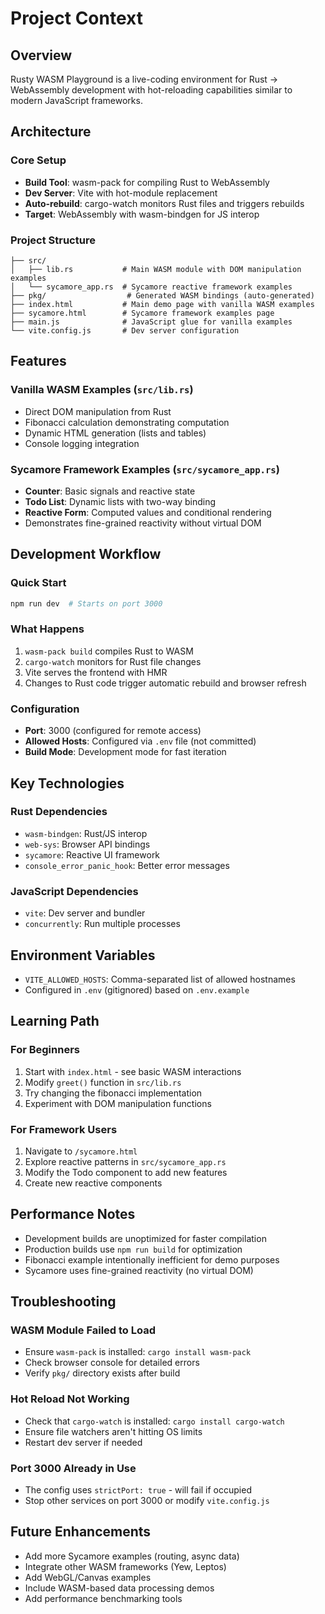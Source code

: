 # Project Context

## Overview
Rusty WASM Playground is a live-coding environment for Rust → WebAssembly development with hot-reloading capabilities similar to modern JavaScript frameworks.

## Architecture

### Core Setup
- **Build Tool**: wasm-pack for compiling Rust to WebAssembly
- **Dev Server**: Vite with hot-module replacement
- **Auto-rebuild**: cargo-watch monitors Rust files and triggers rebuilds
- **Target**: WebAssembly with wasm-bindgen for JS interop

### Project Structure
```
├── src/
│   ├── lib.rs           # Main WASM module with DOM manipulation examples
│   └── sycamore_app.rs  # Sycamore reactive framework examples
├── pkg/                  # Generated WASM bindings (auto-generated)
├── index.html           # Main demo page with vanilla WASM examples
├── sycamore.html        # Sycamore framework examples page
├── main.js              # JavaScript glue for vanilla examples
└── vite.config.js       # Dev server configuration
```

## Features

### Vanilla WASM Examples (`src/lib.rs`)
- Direct DOM manipulation from Rust
- Fibonacci calculation demonstrating computation
- Dynamic HTML generation (lists and tables)
- Console logging integration

### Sycamore Framework Examples (`src/sycamore_app.rs`)
- **Counter**: Basic signals and reactive state
- **Todo List**: Dynamic lists with two-way binding
- **Reactive Form**: Computed values and conditional rendering
- Demonstrates fine-grained reactivity without virtual DOM

## Development Workflow

### Quick Start
```bash
npm run dev  # Starts on port 3000
```

### What Happens
1. `wasm-pack build` compiles Rust to WASM
2. `cargo-watch` monitors for Rust file changes
3. Vite serves the frontend with HMR
4. Changes to Rust code trigger automatic rebuild and browser refresh

### Configuration
- **Port**: 3000 (configured for remote access)
- **Allowed Hosts**: Configured via `.env` file (not committed)
- **Build Mode**: Development mode for fast iteration

## Key Technologies

### Rust Dependencies
- `wasm-bindgen`: Rust/JS interop
- `web-sys`: Browser API bindings
- `sycamore`: Reactive UI framework
- `console_error_panic_hook`: Better error messages

### JavaScript Dependencies
- `vite`: Dev server and bundler
- `concurrently`: Run multiple processes

## Environment Variables
- `VITE_ALLOWED_HOSTS`: Comma-separated list of allowed hostnames
- Configured in `.env` (gitignored) based on `.env.example`

## Learning Path

### For Beginners
1. Start with `index.html` - see basic WASM interactions
2. Modify `greet()` function in `src/lib.rs`
3. Try changing the fibonacci implementation
4. Experiment with DOM manipulation functions

### For Framework Users
1. Navigate to `/sycamore.html`
2. Explore reactive patterns in `src/sycamore_app.rs`
3. Modify the Todo component to add new features
4. Create new reactive components

## Performance Notes
- Development builds are unoptimized for faster compilation
- Production builds use `npm run build` for optimization
- Fibonacci example intentionally inefficient for demo purposes
- Sycamore uses fine-grained reactivity (no virtual DOM)

## Troubleshooting

### WASM Module Failed to Load
- Ensure `wasm-pack` is installed: `cargo install wasm-pack`
- Check browser console for detailed errors
- Verify `pkg/` directory exists after build

### Hot Reload Not Working
- Check that `cargo-watch` is installed: `cargo install cargo-watch`
- Ensure file watchers aren't hitting OS limits
- Restart dev server if needed

### Port 3000 Already in Use
- The config uses `strictPort: true` - will fail if occupied
- Stop other services on port 3000 or modify `vite.config.js`

## Future Enhancements
- Add more Sycamore examples (routing, async data)
- Integrate other WASM frameworks (Yew, Leptos)
- Add WebGL/Canvas examples
- Include WASM-based data processing demos
- Add performance benchmarking tools